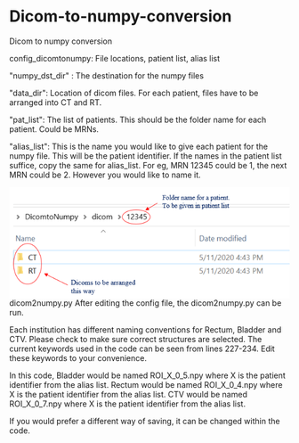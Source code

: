 # Dicom-to-numpy-conversion
Dicom to numpy conversion

config_dicomtonumpy: File locations, patient list, alias list

"numpy_dst_dir" : The destination for the numpy files

"data_dir": Location of dicom files. For each patient, files have to be arranged into CT and RT. 

"pat_list": The list of patients. This should be the folder name for each patient. Could be MRNs.

"alias_list": This is the name you would like to give each patient for the numpy file. This will be the patient identifier. If the names in the patient list suffice, copy the same for alias_list. For eg, MRN 12345 could be 1, the next MRN could be 2. However you would like to name it.

<img src="directoryformat.png" align="right" />

dicom2numpy.py
After editing the config file, the dicom2numpy.py can be run. 

Each institution has different naming conventions for Rectum, Bladder and CTV. Please check to make sure correct structures are selected. The current keywords used in the code can be seen from lines 227-234. Edit these keywords to your convenience.

In this code,
Bladder would be named ROI_X_0_5.npy where X is the patient identifier from the alias list.
Rectum would be named ROI_X_0_4.npy where X is the patient identifier from the alias list.
CTV would be named ROI_X_0_7.npy where X is the patient identifier from the alias list.

If you would prefer a different way of saving, it can be changed within the code.


 



